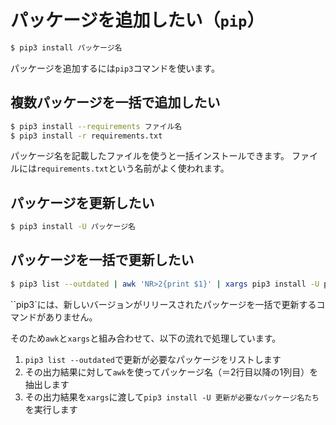 # パッケージを追加したい（``pip``）

```bash
$ pip3 install パッケージ名
```

パッケージを追加するには``pip3``コマンドを使います。

## 複数パッケージを一括で追加したい

```bash
$ pip3 install --requirements ファイル名
$ pip3 install -r requirements.txt
```

パッケージ名を記載したファイルを使うと一括インストールできます。
ファイルには``requirements.txt``という名前がよく使われます。

## パッケージを更新したい

```bash
$ pip3 install -U パッケージ名
```

## パッケージを一括で更新したい

```bash
$ pip3 list --outdated | awk 'NR>2{print $1}' | xargs pip3 install -U pip
```

``pip3`には、新しいバージョンがリリースされたパッケージを一括で更新するコマンドがありません。

そのため``awk``と``xargs``と組み合わせて、以下の流れで処理しています。

1. ``pip3 list --outdated``で更新が必要なパッケージをリストします
2. その出力結果に対して``awk``を使ってパッケージ名（＝2行目以降の1列目）を抽出します
3. その出力結果を``xargs``に渡して``pip3 install -U 更新が必要なパッケージ名たち``を実行します
